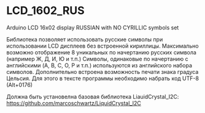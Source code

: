# LCD_1602_RUS
Arduino LCD 16x02 display RUSSIAN with NO CYRILLIC symbols set

Библиотека позволяет использовать русские символы при использовании LCD дисплеев без встроенной кириллицы.
Максимально возможно отображение 8 уникальных по начертанию русских символа (например Ж, Д, И, Ю и т.п.)
Символы, одинаковые по начертанию с английскими (A, B, C, O, P и т.п.) используются из английского набора символов.
Дополнительно встроена возможность печати знака градуса Цельсия. Для этого в тексте программы необходимо набрать
код UTF-8 (Alt+0176)

Должна быть установелна базовая библиотека LiauidCrystal_I2C: https://github.com/marcoschwartz/LiquidCrystal_I2C
